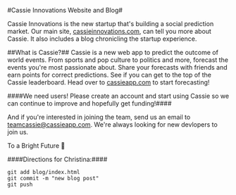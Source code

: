 #Cassie Innovations Website and Blog#

Cassie Innovations is the new startup that's building a social prediction market. Our main site, [cassieinnovations.com](http://cassieinnovations.com), can tell you more about Cassie. It also includes a blog chronicling the startup experience.

##What is Cassie?##
Cassie is a new web app to predict the outcome of world events. From sports and pop culture to politics and more, forecast the events you're most passionate about. Share your forecasts with friends and earn points for correct predictions. See if you can get to the top of the Cassie leaderboard. Head over to [cassieapp.com](https://cassieapp.com) to start forecasting!

####We need users! Please create an account and start using Cassie so we can continue to improve and hopefully get funding!####

And if you're interested in joining the team, send us an email to [teamcassie@cassieapp.com](mailto:teamcassie@cassieapp.com). We're always looking for new devlopers to join us.

To a Bright Future :rocket:


####Directions for Christina:####

	git add blog/index.html
	git commit -m "new blog post"
	git push

